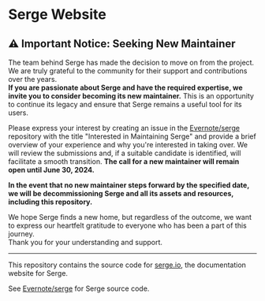 # Serge Website

## ⚠️ Important Notice: Seeking New Maintainer

The team behind Serge has made the decision to move on from the project. We are truly grateful to the community for their support and contributions over the years.\
**If you are passionate about Serge and have the required expertise, we invite you to consider becoming its new maintainer.** This is an opportunity to continue its legacy and ensure that Serge remains a useful tool for its users.

Please express your interest by creating an issue in the [Evernote/serge](https://github.com/Evernote/serge) repository with the title "Interested in Maintaining Serge" and provide a brief overview of your experience and why you're interested in taking over. We will review the submissions and, if a suitable candidate is identified, will facilitate a smooth transition. **The call for a new maintainer will remain open until June 30, 2024.**

**In the event that no new maintainer steps forward by the specified date, we will be decommissioning Serge and all its assets and resources, including this repository.**

We hope Serge finds a new home, but regardless of the outcome, we want to express our heartfelt gratitude to everyone who has been a part of this journey.\
Thank you for your understanding and support.

---

This repository contains the source code for [serge.io](https://serge.io), the documentation website for Serge.

See [Evernote/serge](https://github.com/Evernote/serge) for Serge source code.
